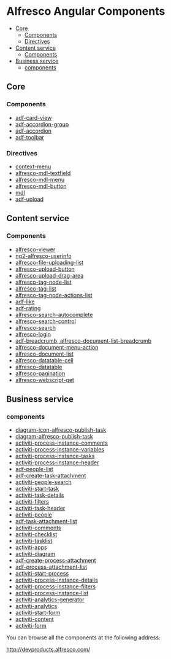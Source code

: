# Alfresco Angular Components

<!-- markdown-toc start - Don't edit this section.  npm run toc to generate it-->

<!-- toc -->

- [Core](#core)
  * [Components](#components)
  * [Directives](#directives)
- [Content service](#content-service)
  * [Components](#components-1)
- [Business service](#business-service)
  * [components](#components)

<!-- tocstop -->

<!-- markdown-toc end -->

## Core

### Components

<!-- CORE START-->
- [adf-card-view](ng2-alfresco-core/README.md)
- [adf-accordion-group](ng2-alfresco-core/README.md)
- [adf-accordion](ng2-alfresco-core/README.md)
- [adf-toolbar](ng2-alfresco-core/README.md)<!-- CORE END-->
<!-- CORE END-->

### Directives

<!-- CORE DIRECTIVE START-->
- [context-menu](ng2-alfresco-core/README.md)
- [alfresco-mdl-textfield](ng2-alfresco-core/README.md)
- [alfresco-mdl-menu](ng2-alfresco-core/README.md)
- [alfresco-mdl-button](ng2-alfresco-core/README.md)
- [mdl](ng2-alfresco-core/README.md)
- [adf-upload](ng2-alfresco-core/README.md)<!-- CORE DIRECTIVE END-->

## Content service 

### Components

<!-- CONTENT START-->
- [alfresco-viewer](ng2-alfresco-viewer/README.md)
- [ng2-alfresco-userinfo](ng2-alfresco-userinfo/README.md)
- [alfresco-file-uploading-list](ng2-alfresco-upload/README.md)
- [alfresco-upload-button](ng2-alfresco-upload/README.md)
- [alfresco-upload-drag-area](ng2-alfresco-upload/README.md)
- [alfresco-tag-node-list](ng2-alfresco-tag/README.md)
- [alfresco-tag-list](ng2-alfresco-tag/README.md)
- [alfresco-tag-node-actions-list](ng2-alfresco-tag/README.md)
- [adf-like](ng2-alfresco-social/README.md)
- [adf-rating](ng2-alfresco-social/README.md)
- [alfresco-search-autocomplete](ng2-alfresco-search/README.md)
- [alfresco-search-control](ng2-alfresco-search/README.md)
- [alfresco-search](ng2-alfresco-search/README.md)
- [alfresco-login](ng2-alfresco-login/README.md)
- [adf-breadcrumb, alfresco-document-list-breadcrumb](ng2-alfresco-documentlist/README.md)
- [alfresco-document-menu-action](ng2-alfresco-documentlist/README.md)
- [alfresco-document-list](ng2-alfresco-documentlist/README.md)
- [alfresco-datatable-cell](ng2-alfresco-datatable/README.md)
- [alfresco-datatable](ng2-alfresco-datatable/README.md)
- [alfresco-pagination](ng2-alfresco-datatable/README.md)
- [alfresco-webscript-get](ng2-alfresco-webscript/README.md)<!-- CONTENT END-->
<!-- CONTENT END-->


<!-- CONTENT DIRECTIVE START--><!-- CONTENT DIRECTIVE END-->

## Business service 

### components

<!-- BUSINESS START-->
- [diagram-icon-alfresco-publish-task](ng2-activiti-diagrams/README.md)
- [diagram-alfresco-publish-task](ng2-activiti-diagrams/README.md)
- [activiti-process-instance-comments](ng2-activiti-processlist/README.md)
- [activiti-process-instance-variables](ng2-activiti-processlist/README.md)
- [activiti-process-instance-tasks](ng2-activiti-processlist/README.md)
- [activiti-process-instance-header](ng2-activiti-processlist/README.md)
- [adf-people-list](ng2-activiti-tasklist/README.md)
- [adf-create-task-attachment](ng2-activiti-tasklist/README.md)
- [activiti-people-search](ng2-activiti-tasklist/README.md)
- [activiti-start-task](ng2-activiti-tasklist/README.md)
- [activiti-task-details](ng2-activiti-tasklist/README.md)
- [activiti-filters](ng2-activiti-tasklist/README.md)
- [activiti-task-header](ng2-activiti-tasklist/README.md)
- [activiti-people](ng2-activiti-tasklist/README.md)
- [adf-task-attachment-list](ng2-activiti-tasklist/README.md)
- [activiti-comments](ng2-activiti-tasklist/README.md)
- [activiti-checklist](ng2-activiti-tasklist/README.md)
- [activiti-tasklist](ng2-activiti-tasklist/README.md)
- [activiti-apps](ng2-activiti-tasklist/README.md)
- [activiti-diagram](ng2-activiti-diagrams/README.md)
- [adf-create-process-attachment](ng2-activiti-processlist/README.md)
- [adf-process-attachment-list](ng2-activiti-processlist/README.md)
- [activiti-start-process](ng2-activiti-processlist/README.md)
- [activiti-process-instance-details](ng2-activiti-processlist/README.md)
- [activiti-process-instance-filters](ng2-activiti-processlist/README.md)
- [activiti-process-instance-list](ng2-activiti-processlist/README.md)
- [activiti-analytics-generator](ng2-activiti-analytics/README.md)
- [activiti-analytics](ng2-activiti-analytics/README.md)
- [activiti-start-form](ng2-activiti-form/README.md)
- [activiti-content](ng2-activiti-form/README.md)
- [activiti-form](ng2-activiti-form/README.md)<!-- BUSINESS END-->
<!-- BUSINESS END-->


<!-- BUSINESS DIRECTIVE START--><!-- BUSINESS DIRECTIVE END-->


You can browse all the components at the following address:

http://devproducts.alfresco.com/